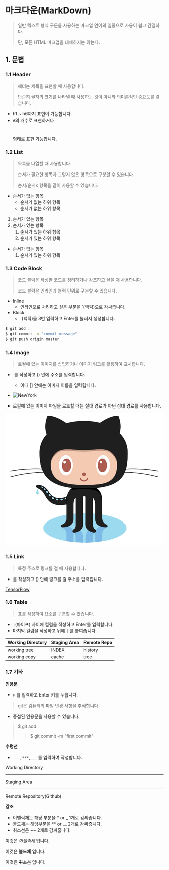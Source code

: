 # 마크다운(MarkDown)

> 일반 텍스트 형식 구문을 사용하는 마크업 언어의 일종으로 사용이 쉽고 간결하다.
>
> 단, 모든 HTML 마크업을 대체하지는 않는다.

## 1. 문법

### 1.1 Header

> 헤더는 제목을 표현할 때 사용합니다.
>
> 단순히 글자의 크기를 나타낼 때 사용하는 것이 아니라 의미론적인 중요도를 갖습니다.

- h1 ~ h6까지 표현이 가능합니다.
- `#`의 개수로 표현하거나 <h1></h1> 형태로 표현 가능합니다.

### 1.2 List

> 목록을 나열할 때 사용합니다.
>
> 순서가 필요한 항목과 그렇지 않은 항목으로 구분할 수 있습니다.
>
> 순서/순서x 항목을 같이 사용할 수 있습니다.

- 순서가 없는 항목
  - 순서가 없는 하위 항목
  - 순서가 없는 하위 항목

1. 순서가 있는 항목
2. 순서가 있는 항목
   1. 순서가 있는 하위 항목
   2. 순서가 있는 하위 항목

- 순서가 없는 항목
  1. 순서가 있는 하위 항목



### 1.3 Code Block

> 코드 블럭은 작성한 코드를 정리하거나 강조하고 싶을 때 사용합니다.
>
> 코드 블럭은 인라인과 블럭 단위로 구분할 수 있습니다.

- Inline
  - 인라인으로 처리하고 싶은 부분을 `(백틱)으로 감싸줍니다.
- Block
  - `(백틱)을 3번 입력하고 Enter를 눌러서 생성합니다.

```bash
$ git add .
$ git commit -m "commit message"
$ git push origin master
```



### 1.4 Image

> 로컬에 있는 이미지를 삽입하거나 이미지 링크를 활용하여 표시합니다.

- ![]() 를 작성하고 () 안에 주소를 입력합니다.
  
  - 이때 [] 안에는 이미지 이름을 입력합니다.
  
- ![NewYork](http://www.sebang.ca/files/attach/images/225/840/019/27578db6648076aa1b5b211f7f05ffd2.jpg)

  

- 로컬에 있는 이미지 파일을 로드할 때는 절대 경로가 아닌 상대 경로를 사용합니다.



![Octocat](./images/Octocat.jpg)

### 1.5 Link

> 특정 주소로 링크를 걸 때 사용합니다.

- []() 를 작성하고 () 안에 링크를 걸 주소를 입력합니다.

[TensorFlow](https://github.com/tensorflow)



### 1.6 Table

> 표를 작성하여 요소를 구분할 수 있습니다.

- `|`(파이프) 사이에 컬럼을 작성하고 Enter를 입력합니다.
- 마지막 컬럼을 작성하고 뒤에 `|` 를 붙여줍니다.

| Working Directory | Staging Area | Remote Repo |
| ----------------- | ------------ | ----------- |
| working tree      | INDEX        | history     |
| working copy      | cache        | tree        |



### 1.7 기타

**인용문**

- `>` 를 입력하고 Enter 키를 누릅니다.

> git은 컴퓨터의 파일 변경 사항을 추적합니다.

- 중첩된 인용문을 사용할 수 있습니다.

> $ git add .
>
> > $ git commit -m "first commit"

**수평선**

- `---`, `***`,`___` 를 입력하여 작성합니다.

Working Directory

---

Staging Area

---

Remote Repository(Github)



**강조**

- 이탤릭체는 해당 부분을 * or _ 1개로 감싸줍니다.
- 볼드체는 해당부분을 ** or __ 2개로 감싸줍니다.
- 취소선은 ~~ 2개로 감싸줍니다.

이것은 *이탤릭체* 입니다.

이것은 **볼드체** 입니다.

이것은 ~~취소선~~ 입니다.

